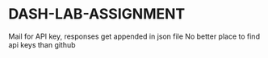 # DASH-LAB-ASSIGNMENT
Mail for API key, responses get appended in json file
No better place to find api keys than github
